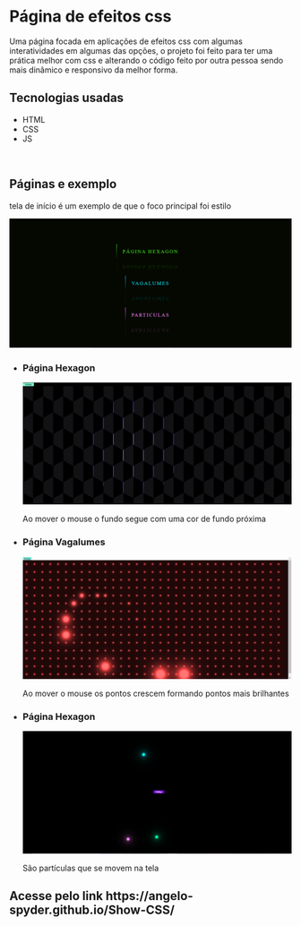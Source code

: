 <h1>Página de efeitos css</h1>
<p>Uma página focada em aplicações de efeitos css com algumas interatividades em algumas das opções, o projeto foi feito para ter uma prática melhor com css e alterando o código feito por outra pessoa sendo mais dinâmico e responsivo da melhor forma. </p>
<h2>Tecnologias usadas</h2>
<ul>
    <li>HTML</li>
    <li>CSS</li>
    <li>JS</li>
</ul>
<br/>
<h2>Páginas e exemplo</h2>
<p>tela de início é um exemplo de que o foco principal foi estilo</p>
<img src="imgEx/tela-inicio.png" alt="Tela de início com três botões">
<ul>
    <li>
        <h3>Página Hexagon</h3>
        <img src="imgEx/hexagon.png" alt="hexágonos com fundo colorido">
        <p>Ao mover o mouse o fundo segue com uma cor de fundo próxima</p>
    </li>
        <li>
        <h3>Página Vagalumes</h3>
        <img src="imgEx/vagalumes.png" alt="pontos coloridos">
        <p>Ao mover o mouse os pontos crescem formando pontos mais brilhantes</p>
    </li>
        <li>
        <h3>Página Hexagon</h3>
        <img src="imgEx/particulas.png" alt="particulas coloridas">
        <p>São partículas que se movem na tela</p>
    </li>
</ul>

<h2>Acesse pelo link https://angelo-spyder.github.io/Show-CSS/</h2>